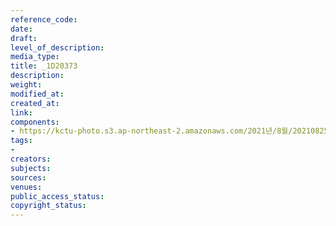 ```yaml
---
reference_code: 
date: 
draft: 
level_of_description: 
media_type: 
title: _1D20373
description: 
weight: 
modified_at: 
created_at: 
link: 
components:
- https://kctu-photo.s3.ap-northeast-2.amazonaws.com/2021년/8월/20210825_하반기+총파업+대장정_대구/_1D20373.jpg
tags:
- 
creators: 
subjects: 
sources: 
venues: 
public_access_status: 
copyright_status: 
---
```

